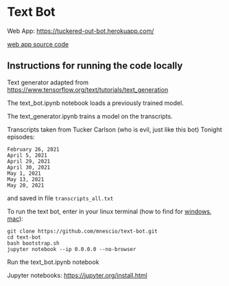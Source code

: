 # Text Bot

Web App: https://tuckered-out-bot.herokuapp.com/

[web app source code](https://github.com/mnescio/text-bot/tree/app)

## Instructions for running the code locally

Text generator adapted from https://www.tensorflow.org/text/tutorials/text_generation

The text_bot.ipynb notebook loads a previously trained model.

The text_generator.ipynb trains a model on the transcripts.

Transcripts taken from Tucker Carlson (who is evil, just like this bot) Tonight episodes:

```
February 26, 2021
April 5, 2021
April 29, 2021
April 30, 2021
May 1, 2021
May 13, 2021
May 20, 2021
```

and saved in file ```transcripts_all.txt```


To run the text bot, enter in your linux terminal (how to find for [windows](https://docs.microsoft.com/en-us/windows/wsl/install-win10), [mac](https://www.howtogeek.com/682770/how-to-open-the-terminal-on-a-mac/)):

```
git clone https://github.com/mnescio/text-bot.git
cd text-bot
bash bootstrap.sh
jupyter notebook --ip 0.0.0.0 --no-browser
```

Run the text_bot.ipynb notebook

Jupyter notebooks: https://jupyter.org/install.html


